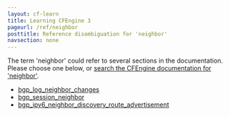```yaml
---
layout: cf-learn
title: Learning CFEngine 3
pageurl: /ref/neighbor
posttitle: Reference disambiguation for 'neighbor'
navsection: none
---
```


The term 'neighbor' could refer to several sections in the documentation. Please choose one below, or
[search the CFEngine documentation for 'neighbor'](http://cfengine.com/docs/latest/search.html?q=neighbor).

- [bgp_log_neighbor_changes](http://cfengine.com/docs/latest/reference-components-routing_services_control.html#bgp_log_neighbor_changes)
- [bgp_session_neighbor](http://cfengine.com/docs/latest/reference-promise-types-interfaces.html#bgp_session_neighbor)
- [bgp_ipv6_neighbor_discovery_route_advertisement](http://cfengine.com/docs/latest/reference-promise-types-interfaces.html#bgp_ipv6_neighbor_discovery_route_advertisement)
